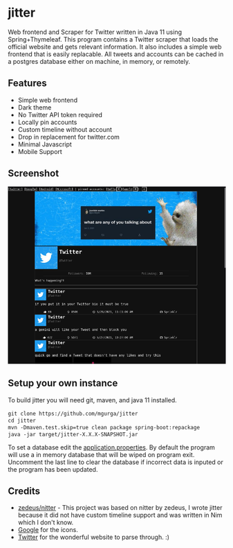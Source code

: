 # jitter
Web frontend and Scraper for Twitter written in Java 11 using Spring+Thymeleaf.
This program contains a Twitter scraper that loads the official website and gets relevant information. 
It also includes a simple web frontend that is easily replacable.
All tweets and accounts can be cached in a postgres database either on machine, in memory, or remotely.

## Features
- Simple web frontend
- Dark theme
- No Twitter API token required
- Locally pin accounts
- Custom timeline without account
- Drop in replacement for twitter.com
- Minimal Javascript
- Mobile Support

## Screenshot
![twitter account](https://github.com/mgurga/jitter/blob/master/docs/twitter.png?raw=true)

## Setup your own instance
To build jitter you will need git, maven, and java 11 installed.
```
git clone https://github.com/mgurga/jitter
cd jitter
mvn -Dmaven.test.skip=true clean package spring-boot:repackage
java -jar target/jitter-X.X.X-SNAPSHOT.jar
```
To set a database edit the [application.properties](https://github.com/mgurga/jitter/blob/master/src/main/resources/application.properties).
By default the program will use a in memory database that will be wiped on program exit.
Uncomment the last line to clear the database if incorrect data is inputed or the program has been updated.

## Credits
- [zedeus/nitter](https://github.com/zedeus/nitter) - This project was based on nitter by zedeus, I wrote jitter because it did not have custom timeline support and was written in Nim which I don't know.
- [Google](https://fonts.google.com/icons) for the icons.
- [Twitter](https://twitter.com/) for the wonderful website to parse through. :)
